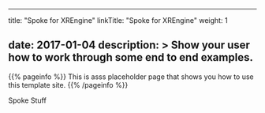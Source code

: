 
---
title: "Spoke for XREngine"
linkTitle: "Spoke for XREngine"
weight: 1


date: 2017-01-04
description: >
  Show your user how to work through some end to end examples.
---

{{% pageinfo %}}
This is asss placeholder page that shows you how to use this template site.
{{% /pageinfo %}}

Spoke Stuff

